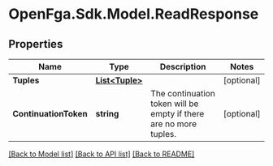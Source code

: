 # OpenFga.Sdk.Model.ReadResponse

## Properties

Name | Type | Description | Notes
------------ | ------------- | ------------- | -------------
**Tuples** | [**List&lt;Tuple&gt;**](Tuple.md) |  | [optional] 
**ContinuationToken** | **string** | The continuation token will be empty if there are no more tuples. | [optional] 

[[Back to Model list]](../README.md#models) [[Back to API list]](../README.md#api-endpoints) [[Back to README]](../README.md)

